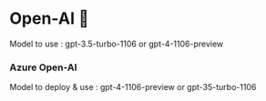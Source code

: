 #  Open-AI 🧠

Model to use : gpt-3.5-turbo-1106 or gpt-4-1106-preview

### Azure Open-AI

Model to deploy & use : gpt-4-1106-preview or gpt-35-turbo-1106
